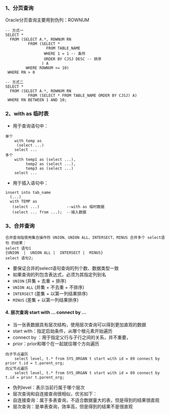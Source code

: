 ### 1、分页查询
Oracle分页查询主要用到伪列：ROWNUM

```
-- 方式一
SELECT *
  FROM (SELECT A.*, ROWNUM RN
          FROM (SELECT *
                  FROM TABLE_NAME
                 WHERE 1 = 1 -- 条件
                 ORDER BY CJSJ DESC -- 排序
                ) A
         WHERE ROWNUM <= 10)
 WHERE RN > 0
 
-- 方式二
SELECT *
  FROM (SELECT A.*, ROWNUM RN
          FROM (SELECT * FROM TABLE_NAME ORDER BY CJSJ) A)
 WHERE RN BETWEEN 1 AND 10;
```

### 2、with as 临时表
* 用于查询语句中：

```
单个
    with temp as
     (select ...)
    select ...
多个
    with temp1 as (select ...),
         temp2 as (select ...),
         temp3 as (select ...)
    select ...
```


* 用于插入语句中：

```
insert into tab_name
  (...)
  with TEMP as
   (select ...)            --with as 临时数据
   (select ... from ...);  --插入数据
```


### 3、合并查询
```
合并查询指使用集合操作符 UNION、UNION ALL、INTERSECT、MINUS 合并多个 select语句 的结果：
select 语句1
{UNION  |  UNION ALL |  INTERSECT |  MINUS}
select 语句2;
```

* 要保证合并的select语句查询的列个数、数据类型一致
* 如果查询的列包含表达式，必须为其指定列别名
* `UNION` (并集 + 去重 + 排序)
* `UNION ALL` (并集 + 不去重 + 不排序)
* `INTERSECT` (差集 + 以第一列结果排序)
* `MINUS` (差集 + 以第一列结果排序)

#### 4. 层次查询  start with ... connect by ...
* 当一张表数据具有层次结构，使用层次查询可以得到更加直观的数据
* start with：指定启始条件，从哪个根元素开始遍历
* connect by ：用于指定父行与子行之间的关系，并不重要，
* prior：prior和哪个在一起就往哪个方向遍历


```
向子节点遍历
    select level, t.* from SYS_ORGAN t start with id = 89 connect by prior t.id = t.parent_org;
向父节点遍历
    select level, t.* from SYS_ORGAN t start with id = 89 connect by t.id = prior t.parent_org;
```

* 伪列level：表示当前行属于哪个层次
* 层次查询和自连接查询很相似，优劣如下：
* 自连接查询：属于多表查询，不适合数据量大的表，但是得到的结果很直观
* 层次查询：是单表查询，效率高，但是得到的结果不是很直观

